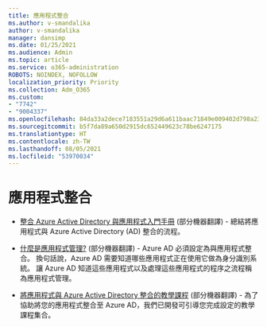 ```yaml
---
title: 應用程式整合
ms.author: v-smandalika
author: v-smandalika
manager: dansimp
ms.date: 01/25/2021
ms.audience: Admin
ms.topic: article
ms.service: o365-administration
ROBOTS: NOINDEX, NOFOLLOW
localization_priority: Priority
ms.collection: Adm_O365
ms.custom:
- "7742"
- "9004337"
ms.openlocfilehash: 84da33a2dece7183551a29d6a611baac71849e009402d798a231d570d1521033
ms.sourcegitcommit: b5f7da89a650d2915dc652449623c78be6247175
ms.translationtype: HT
ms.contentlocale: zh-TW
ms.lasthandoff: 08/05/2021
ms.locfileid: "53970034"
---
```

# <a name="application--integration"></a>應用程式整合

- [整合 Azure Active Directory 與應用程式入門手冊](https://docs.microsoft.com/azure/active-directory/manage-apps/plan-an-application-integration) (部分機器翻譯)  - 總結將應用程式與 Azure Active Directory (AD) 整合的流程。

- [什麼是應用程式管理?](https://docs.microsoft.com/azure/active-directory/manage-apps/what-is-application-management) (部分機器翻譯)  - Azure AD 必須設定為與應用程式整合。 換句話說，Azure AD 需要知道哪些應用程式正在使用它做為身分識別系統。 讓 Azure AD 知道這些應用程式以及處理這些應用程式的程序之流程稱為應用程式管理。

- [將應用程式與 Azure Active Directory 整合的教學課程](https://docs.microsoft.com/azure/active-directory/saas-apps/tutorial-list) (部分機器翻譯)  - 為了協助將您的應用程式整合至 Azure AD，我們已開發可引導您完成設定的教學課程集合。

